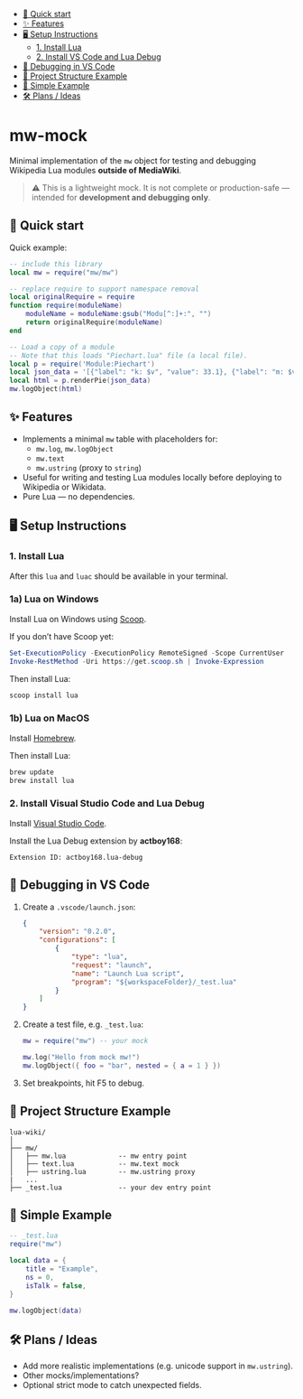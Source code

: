 <!-- TOC -->

- [🚀 Quick start](#-quick-start)
- [✨ Features](#-features)
- [🖥️ Setup Instructions](#-setup-instructions)
	- [1. Install Lua](#1-install-lua)
	- [2. Install VS Code and Lua Debug](#2-install-visual-studio-code-and-lua-debug)
- [🐞 Debugging in VS Code](#-debugging-in-vs-code)
- [📁 Project Structure Example](#-project-structure-example)
- [🧪 Simple Example](#-simple-example)
- [🛠️ Plans / Ideas](#-ideas)

<!-- /TOC -->

# mw-mock

Minimal implementation of the `mw` object for testing and debugging Wikipedia Lua modules **outside of MediaWiki**.

> ⚠️ This is a lightweight mock. It is not complete or production-safe — intended for **development and debugging only**.

<a id="-quick-start" name="-quick-start"></a>
## 🚀 Quick start

Quick example:
```lua
-- include this library
local mw = require("mw/mw")

-- replace require to support namespace removal
local originalRequire = require
function require(moduleName)
	moduleName = moduleName:gsub("Modu[^:]+:", "")
	return originalRequire(moduleName)
end

-- Load a copy of a module
-- Note that this loads "Piechart.lua" file (a local file).
local p = require('Module:Piechart')
local json_data = '[{"label": "k: $v", "value": 33.1}, {"label": "m: $v", "value": -1}]'
local html = p.renderPie(json_data)
mw.logObject(html)
```

<a id="-features" name="-features"></a>
## ✨ Features

- Implements a minimal `mw` table with placeholders for:
	- `mw.log`, `mw.logObject`
	- `mw.text`
	- `mw.ustring` (proxy to `string`)
- Useful for writing and testing Lua modules locally before deploying to Wikipedia or Wikidata.
- Pure Lua — no dependencies.

<a id="-setup-instructions" name="-setup-instructions"></a>
## 🖥️ Setup Instructions

### 1. Install Lua

After this `lua` and `luac` should be available in your terminal.

### 1a) Lua on Windows
Install Lua on Windows using [Scoop](https://scoop.sh).

If you don’t have Scoop yet:
```powershell
Set-ExecutionPolicy -ExecutionPolicy RemoteSigned -Scope CurrentUser
Invoke-RestMethod -Uri https://get.scoop.sh | Invoke-Expression
```

Then install Lua:
```powershell
scoop install lua
```

### 1b) Lua on MacOS

Install [Homebrew](https://brew.sh/).

Then install Lua:
```bash
brew update
brew install lua
```

### 2. Install Visual Studio Code and Lua Debug

Install [Visual Studio Code](https://code.visualstudio.com/).

Install the Lua Debug extension by **actboy168**:
```text
Extension ID: actboy168.lua-debug
```

<a id="-debugging-in-vs-code" name="-debugging-in-vs-code"></a>
## 🐞 Debugging in VS Code

1. Create a `.vscode/launch.json`:

	```json
	{
		"version": "0.2.0",
		"configurations": [
			{
				"type": "lua",
				"request": "launch",
				"name": "Launch Lua script",
				"program": "${workspaceFolder}/_test.lua"
			}
		]
	}
	```

2. Create a test file, e.g. `_test.lua`:

	```lua
	mw = require("mw") -- your mock

	mw.log("Hello from mock mw!")
	mw.logObject({ foo = "bar", nested = { a = 1 } })
	```

3. Set breakpoints, hit F5 to debug.

<a id="-project-structure-example" name="-project-structure-example"></a>
## 📁 Project Structure Example

```
lua-wiki/
│
├── mw/
│   ├── mw.lua             -- mw entry point
│   ├── text.lua           -- mw.text mock
│   ├── ustring.lua        -- mw.ustring proxy
|   ...
├── _test.lua              -- your dev entry point
```

<a id="-simple-example" name="-simple-example"></a>
## 🧪 Simple Example

```lua
-- _test.lua
require("mw")

local data = {
	title = "Example",
	ns = 0,
	isTalk = false,
}

mw.logObject(data)
```

<a id="-ideas" name="-ideas"></a>
## 🛠️ Plans / Ideas

- Add more realistic implementations (e.g. unicode support in `mw.ustring`).
- Other mocks/implementations?
- Optional strict mode to catch unexpected fields.
